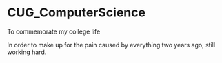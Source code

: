 # CUG_ComputerScience
To commemorate my college life

In order to make up for the pain caused by everything two years ago, still working hard.

